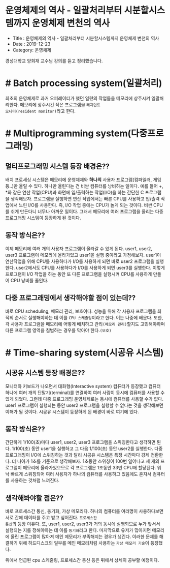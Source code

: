 # 운영체제의 역사 - 일괄처리부터 시분할시스템까지 운영체제 변천의 역사

- Title : 운영체제의 역사 - 일괄처리부터 시분할시스템까지 운영체제 변천의 역사
- Date : 2019-12-23
- Category: 운영체제

경성대학교 양희재 교수님 강의를 듣고 정리했습니다.

# # Batch processing system(일괄처리)

최초의 운영체제로 과거 오퍼레이터가 했던 일련의 작업들을 <span class="clr-note">메모리에 상주시켜 일괄처리</span>한다. 메모리에 상주시킨 작은 프로그램을 <code class="codetainer">레지던트 모니터(resident monitor)</code>라고 한다.

# # Multiprogramming system(다중프로그래밍)

## 멀티프로그래밍 시스템 등장 배경은??

배치 프로세싱 시스템은 메모리에 운영체제와 **하나의** 사용자 프로그램(컴파일러, 게임 등..)만 올릴 수 있다. 하나만 올린다는 건 비싼 컴퓨터를 낭비하는 일이다. 예를 들어 +, \*와 같은 연산 작업(CPU)과 화면에 입/출력하는 작업(I/O)을 하는 간단한 C 프로그램을 생각해보자. 프로그램을 실행하면 연산 작업에서는 빠른 CPU를 사용하고 입/출력 작업에서 느린 I/O를 사용한다. 즉, I/O 작업 중에는 CPU가 놀게 되는 것이다. 비싼 CPU를 쉬게 만든다니 너무나 아까운 일이다. 그래서 메모리에 여러 프로그램을 올리는 다중 프로그래밍 시스템이 등장하게 된 것이다.

## 동작 방식은??

이제 메모리에 여러 개의 사용자 프로그램이 올라갈 수 있게 된다. user1, user2, user3 프로그램이 메모리에 올라가있고 user1을 실행 중이라고 가정해보자. user1이 연산작업을 위해 CPU를 사용하다가 I/O를 사용하게 되면 바로 user2 프로그램을 실행한다. user2에서도 CPU를 사용하다가 I/O를 사용하게 되면 user3를 실행한다. 이렇게 프로그램이 I/O 작업을 하는 동안 또 다른 프로그램을 실행시켜 CPU를 사용하게 만들어 CPU 낭비를 줄인다.

## 다중 프로그래밍에서 생각해야할 점이 있는데??

바로 <span class="clr-note">CPU scheduling, 메모리 관리, 보호</span>이다. 성능을 위해 각 사용자 프로그램을 최적의 순서로 실행해야하는 데 이를 <code class="codetainer">CPU 스케줄링</code>이라고 한다. 이는 나중에 배운다. 또한, 각 사용자 프로그램을 메모리에 어떻게 배치하고 관리<code class="codetainer">(메모리 관리)</code>할지도 고민해야하며 다른 프로그램 영역을 침범하는 경우를 막아야 한다.<code class="codetainer">(보호)</code>

# # Time-sharing system(시공유 시스템)

## 시공유 시스템 등장 배경은??

모니터와 키보드가 나오면서 대화형(Interactive system) 컴퓨터가 등장했고 컴퓨터 하나에 여러 개의 단말기(terminal)를 연결하여 여러 사람이 동시에 컴퓨터를 사용할 수 있게 되었다. 그런데 다중 프로그래밍 운영체제로는 동시에 컴퓨터를 사용할 수가 없다. user1 프로그램이 실행되는 동안 user2 프로그램을 실행할 수 없다는 것을 생각해보면 이해가 될 것이다. 시공유 시스템이 등장하게 된 배경이 바로 여기에 있다.

## 동작 방식은??

간단하게 1/100(초)마다 user1, user2, user3 프로그램을 스위칭한다고 생각하면 된다. 1/100(초) 동안 user1을 실행하고 그 다음 1/100(초) 동안 user2를 실행한다. 다중 프로그래밍이 I/O에 스위칭하는 것과 달리 시공유 시스템은 특정 시간마다 강제 전환한다. 더 나아가 1초를 기준으로 생각해보자. 1초동안 스위칭이 100번 일어나고 세 개의 프로그램이 메모리에 올라가있으므로 각 프로그램은 1초동안 33번 CPU에 할당된다. 워낙 빠르게 스위칭되어 여러 사용자가 하나의 컴퓨터를 사용하고 있음에도 혼자서 컴퓨터를 사용하는 것처럼 느껴진다.

## 생각해봐야할 점은??

바로 <span class="clr-note">프로세스간 통신, 동기화, 가상 메모리</span>다. 하나의 컴퓨터를 여러명이 사용하다보면 서로 간에 데이터를 주고 받고 싶어진다. <code class="codetainer">프로세스간 통신</code>의 등장 이유다. 또, user1, user2, user3가 거의 동시에 실행되므로 누가 앞서서 실행되는 지를 정해야하는 데 이를 <code class="codetainer">동기화</code>라고 한다. 마지막으로 유저가 많아지면 메모리에 올린 프로그램이 많아져 메인 메모리가 부족해지는 경우가 생긴다. 이러한 문제를 해결하기 위해 하드디스크의 일부를 메인 메모리처럼 사용하는 <code class="codetainer">가상 메모리 기술</code>이 등장했다.

위에서 언급된 cpu 스케줄링, 프로세스간 통신 등은 뒤에서 상세히 공부할 예정이다.
